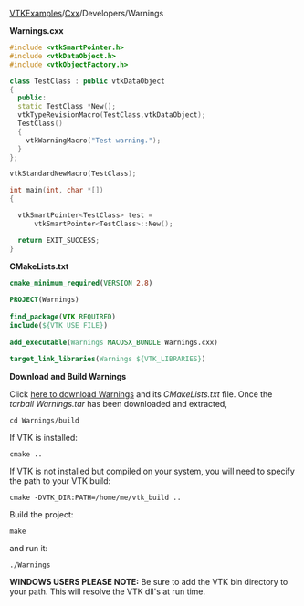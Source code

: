 [VTKExamples](Home)/[Cxx](Cxx)/Developers/Warnings

**Warnings.cxx**
```c++
#include <vtkSmartPointer.h>
#include <vtkDataObject.h>
#include <vtkObjectFactory.h>

class TestClass : public vtkDataObject
{
  public:
  static TestClass *New();
  vtkTypeRevisionMacro(TestClass,vtkDataObject);
  TestClass()
  {
    vtkWarningMacro("Test warning.");
  }
};

vtkStandardNewMacro(TestClass);

int main(int, char *[])
{

  vtkSmartPointer<TestClass> test =
      vtkSmartPointer<TestClass>::New();

  return EXIT_SUCCESS;
}
```
**CMakeLists.txt**
```cmake
cmake_minimum_required(VERSION 2.8)
 
PROJECT(Warnings)
 
find_package(VTK REQUIRED)
include(${VTK_USE_FILE})
 
add_executable(Warnings MACOSX_BUNDLE Warnings.cxx)
 
target_link_libraries(Warnings ${VTK_LIBRARIES})
```

**Download and Build Warnings**

Click [here to download Warnings](https://github.com/lorensen/VTKWikiExamplesTarballs/raw/master/Warnings.tar) and its *CMakeLists.txt* file.
Once the *tarball Warnings.tar* has been downloaded and extracted,
```
cd Warnings/build 
```
If VTK is installed:
```
cmake ..
```
If VTK is not installed but compiled on your system, you will need to specify the path to your VTK build:
```
cmake -DVTK_DIR:PATH=/home/me/vtk_build ..
```
Build the project:
```
make
```
and run it:
```
./Warnings
```
**WINDOWS USERS PLEASE NOTE:** Be sure to add the VTK bin directory to your path. This will resolve the VTK dll's at run time.

